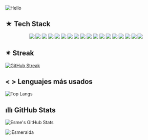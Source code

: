 
![Hello](https://readme-typing-svg.herokuapp.com?font=Fira+Code&duration=2500&pause=1000&color=866ca6&vCenter=true&multiline=true&repeat=true&width=435&lines=Hello+Everyone!)
## ★ Tech Stack
<p align="center">
  <img src="https://img.shields.io/badge/Python-3776AB?style=for-the-badge&logo=python&logoColor=white" />
  <img src="https://img.shields.io/badge/R-276DC3?style=for-the-badge&logo=r&logoColor=white" />
  <img src="https://img.shields.io/badge/Pandas-150458?style=for-the-badge&logo=pandas&logoColor=white" />
  <img src="https://img.shields.io/badge/Numpy-013243?style=for-the-badge&logo=numpy&logoColor=white" />
  <img src="https://img.shields.io/badge/Matplotlib-11557C?style=for-the-badge&logo=plotly&logoColor=white" />
  <img src="https://img.shields.io/badge/Seaborn-3776AB?style=for-the-badge&logo=python&logoColor=white" />
  <img src="https://img.shields.io/badge/Scikit--Learn-F7931E?style=for-the-badge&logo=scikit-learn&logoColor=white" />
  <img src="https://img.shields.io/badge/Jupyter-F37626?style=for-the-badge&logo=jupyter&logoColor=white" />
  
  <img src="https://img.shields.io/badge/MySQL-4479A1?style=for-the-badge&logo=mysql&logoColor=white" />
  <img src="https://img.shields.io/badge/PostgreSQL-336791?style=for-the-badge&logo=postgresql&logoColor=white" />
  <img src="https://img.shields.io/badge/MongoDB-47A248?style=for-the-badge&logo=mongodb&logoColor=white" />
  
  <img src="https://img.shields.io/badge/Spacy-09A3D5?style=for-the-badge&logo=spacy&logoColor=white" />
  <img src="https://img.shields.io/badge/HuggingFace-FFD21F?style=for-the-badge&logo=huggingface&logoColor=black" />
  
  <img src="https://img.shields.io/badge/PowerBI-F2C811?style=for-the-badge&logo=powerbi&logoColor=black" />
  <img src="https://img.shields.io/badge/Tableau-2d5579?style=for-the-badge&logo=tableau&logoColor=white" />
  <img src="https://img.shields.io/badge/Excel-217346?style=for-the-badge&logo=microsoft-excel&logoColor=white" />

  <img src="https://img.shields.io/badge/Git-F05032?style=for-the-badge&logo=git&logoColor=white" />
  <img src="https://img.shields.io/badge/VSCode-007ACC?style=for-the-badge&logo=visual-studio-code&logoColor=white" />
</p>


## ✴︎ Streak 
[![GitHub Streak](https://streak-stats.demolab.com?user=esme-lopezs&theme=material-palenight)](https://git.io/streak-stats)
## < > Lenguajes más usados
![Top Langs](https://github-readme-stats.vercel.app/api/top-langs/?username=esme-lopezs&layout=compact&theme=material-palenight)
## ıllı GitHub Stats
![Esme's GitHub Stats](https://github-readme-stats.vercel.app/api?username=esme-lopezs&show_icons=true&theme=material-palenight)

<p align="left"> <img src="https://komarev.com/ghpvc/?username=iesmeralda&label=Profile%20views&color=7355ad&style=flat" alt="iEsmeralda" /> </p>

